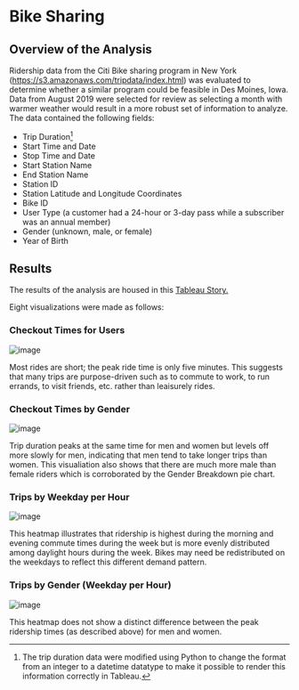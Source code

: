 # Bike Sharing

## Overview of the Analysis

Ridership data from the Citi Bike sharing program in New York (https://s3.amazonaws.com/tripdata/index.html) was evaluated to determine whether a similar program could be feasible in Des Moines, Iowa.  Data from August 2019 were selected for review as selecting a month with warmer weather would result in a more robust set of information to analyze.  The data contained the following fields:
- Trip Duration[^1]
- Start Time and Date
- Stop Time and Date
- Start Station Name
- End Station Name
- Station ID
- Station Latitude and Longitude Coordinates
- Bike ID
- User Type (a customer had a 24-hour or 3-day pass while a subscriber was an annual member)
- Gender (unknown, male, or female)
- Year of Birth

## Results

The results of the analysis are housed in this [Tableau Story.](https://public.tableau.com/app/profile/kelley.richards/viz/CitiBikeRideSharing_16627616385190/sheet8)

Eight visualizations were made as follows:

### Checkout Times for Users

![image](https://user-images.githubusercontent.com/106293233/189464125-6f8f4693-8a33-4c4b-9cc2-1c759adaf1d4.png)

Most rides are short; the peak ride time is only five minutes.  This suggests that many trips are purpose-driven such as to commute to work, to run errands, to visit friends, etc. rather than leaisurely rides.

### Checkout Times by Gender

![image](https://user-images.githubusercontent.com/106293233/189464391-1119a7c4-a276-470b-907f-c731d39a72d5.png)

Trip duration peaks at the same time for men and women but levels off more slowly for men, indicating that men tend to take longer trips than women.  This visualiation also shows that there are much more male than female riders which is corroborated by the Gender Breakdown pie chart.

### Trips by Weekday per Hour

![image](https://user-images.githubusercontent.com/106293233/189464580-da39bf9d-5b34-478e-bf71-85a66cfc8b90.png)

This heatmap illustrates that ridership is highest during the morning and evening commute times during the week but is more evenly distributed among daylight hours during the week.  Bikes may need be redistributed on the weekdays to reflect this different demand pattern.

### Trips by Gender (Weekday per Hour)

![image](https://user-images.githubusercontent.com/106293233/189464706-f0501ea7-5a2f-4cfd-a123-0e8e6d693ed3.png)

This heatmap does not show a distinct difference between the peak ridership times (as described above) for men and women.












[^1]: The trip duration data were modified using Python to change the format from an integer to a datetime datatype to make it possible to render this information correctly in Tableau.
